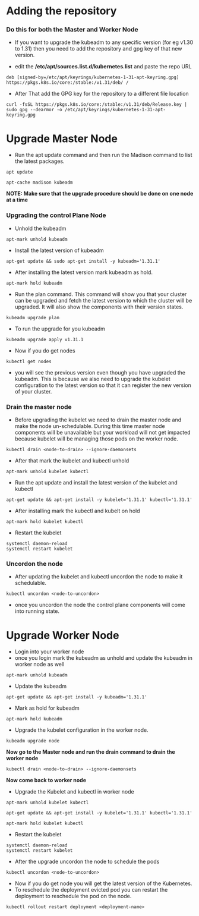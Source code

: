 # Adding the repository
### Do this for both the Master and Worker Node

- If you want to upgrade the kubeadm to any specific version (for eg v1.30 to 1.31) then you need to add the repository and gpg key of that new version.

- edit the **/etc/apt/sources.list.d/kubernetes.list** and paste the repo URL
```
deb [signed-by=/etc/apt/keyrings/kubernetes-1-31-apt-keyring.gpg] https://pkgs.k8s.io/core:/stable:/v1.31/deb/ /
```
- After That add the GPG key for the repository to a different file location
```
curl -fsSL https://pkgs.k8s.io/core:/stable:/v1.31/deb/Release.key | sudo gpg --dearmor -o /etc/apt/keyrings/kubernetes-1-31-apt-keyring.gpg
```
# Upgrade Master Node
- Run the apt update command and then run the Madison command to list the latest packages.
```
apt update
```
```
apt-cache madison kubeadm
``` 
**NOTE: Make sure that the upgrade procedure should be done on one node at a time**

### Upgrading the control Plane Node
- Unhold the kubeadm
```
apt-mark unhold kubeadm
```
- Install the latest version of kubeadm
```
apt-get update && sudo apt-get install -y kubeadm='1.31.1'
```
- After installing the latest version mark kubeadm as hold.
```
apt-mark hold kubeadm
```
- Run the plan command. This command will show you that your cluster can be upgraded and fetch the latest version to which the cluster will be upgraded. It will also show the components with their version states.
```
kubeadm upgrade plan
```
- To run the upgrade for you kubeadm
```
kubeadm upgrade apply v1.31.1
```
- Now if you do get nodes
```
kubectl get nodes
```
- you will see the previous version  even though you have upgraded the kubeadm. This is because we also need to upgrade the kubelet configuration to the latest version so that it can register the new version of your cluster.

### Drain the master node
- Before upgrading the kubelet we need to drain the master node and make the node un-schedulable. During this time master node components will be unavailable but your workload will not get impacted because kubelet will be managing those pods on the worker node. 
```
kubectl drain <node-to-drain> --ignore-daemonsets
```
- After that mark the kubelet and kubectl unhold
```
apt-mark unhold kubelet kubectl
```
- Run the apt update and install the latest version of the kubelet and kubectl
```
apt-get update && apt-get install -y kubelet='1.31.1' kubectl='1.31.1'
```
- After installing mark the kubectl and kubelt on hold
 ``` 
apt-mark hold kubelet kubectl
```
- Restart the kubelet
```
systemctl daemon-reload
systemctl restart kubelet
```
### Uncordon the node
- After updating the kubelet and kubectl uncordon the node to make it schedulable.
```
kubectl uncordon <node-to-uncordon>
```
- once you uncordon the node the control plane components will come into running state.

# Upgrade Worker Node
- Login into your worker node
- once you login mark the kubeadm as unhold and update the kubeadm in worker node as well
```
apt-mark unhold kubeadm
```
- Update the kubeadm
```
apt-get update && apt-get install -y kubeadm='1.31.1'
```
- Mark as hold for kubeadm
```
apt-mark hold kubeadm
```
- Upgrade the kubelet configuration in the worker node.
```
kubeadm upgrade node
```
**Now go to the Master node and run the drain command to drain the worker node**
```
kubectl drain <node-to-drain> --ignore-daemonsets
```
**Now come back to worker node**
- Upgrade the Kubelet and kubectl in worker node
``` 
apt-mark unhold kubelet kubectl
```
```
apt-get update && apt-get install -y kubelet='1.31.1' kubectl='1.31.1'
```
```
apt-mark hold kubelet kubectl
```
- Restart the kubelet
```
systemctl daemon-reload
systemctl restart kubelet
```
- After the upgrade uncordon the node to schedule the pods
```
kubectl uncordon <node-to-uncordon>
```
- Now if you do get node you will get the latest version of the Kubernetes.
- To reschedule the deployment evicted pod you can restart the deployment to reschedule the pod on the node.
```
kubectl rollout restart deployment <deployment-name>
```
